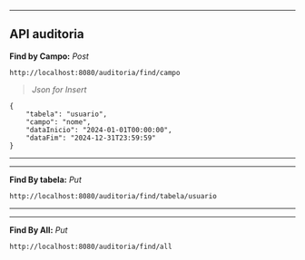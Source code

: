 ***
## API auditoria

**Find by Campo:** *Post*

``http://localhost:8080/auditoria/find/campo``

>*Json for Insert*

```
{
    "tabela": "usuario",
    "campo": "nome",
    "dataInicio": "2024-01-01T00:00:00",
    "dataFim": "2024-12-31T23:59:59"
}
```

****** 
******  

**Find By tabela:** *Put*

``http://localhost:8080/auditoria/find/tabela/usuario``

 
****** 
****** 

**Find By All:** *Put*

``http://localhost:8080/auditoria/find/all``

 


